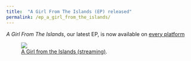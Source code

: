 ```yaml
---
title:  "A Girl From The Islands (EP) released"
permalink: /ep_a_girl_from_the_islands/
---
```


*A Girl From The Islands*, our latest EP, is now available on [every platform](https://onerpm.link/630020826413 "platform links")


<figure>
	<a href="{{ site.url }}{{ site.baseurl }}/assets/images/MONTAY_EXE2.png"><img src="{{ site.url }}{{ site.baseurl }}/assets/images/MONTAY_EXE2.png"></a>
	<figcaption><a href="https://onerpm.link/630020826413" title="A Girl from the Islands">A Girl from the Islands (streaming)</a>.</figcaption>
</figure>

